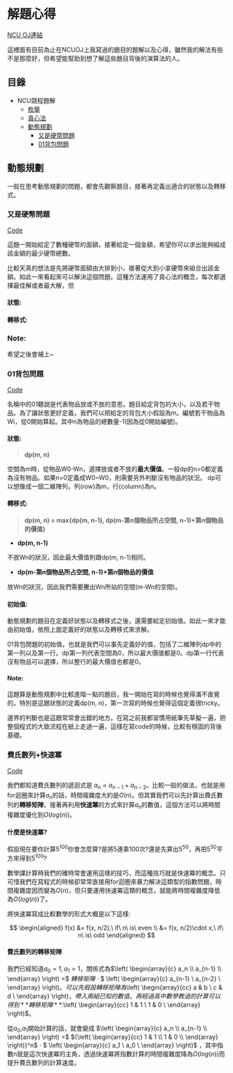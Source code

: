 # 解題心得
[NCU OJ連結](http://140.115.50.98/)

這裡面有目前為止在NCUOJ上我寫過的題目的題解以及心得，雖然我的解法有些不是那麼好，但希望能幫助到想了解這些題目背後的演算法的人。

## 目錄
- NCU競程題解
    - [枚舉](#動態規劃)
    - [貪心法](#動態規劃)
    - [動態規劃](#動態規劃)
        - [又是硬幣問題](#又是硬幣問題)
        - [01背包問題](#01背包問題)
## 動態規劃
一般在思考動態規劃的問題，都會先觀察題目，接著再定義出適合的狀態以及轉移式。
### 又是硬幣問題
[Code](https://github.com/flyotlin/practice-cpp/blob/master/algorithm/dynamic%20programming/coin-dp.cpp)

這題一開始給定了數種硬幣的面額，接著給定一個金額，希望你可以求出能夠組成該金額的最少硬幣總數。

比較天真的想法是先將硬幣面額由大排到小，接著從大到小拿硬幣來組合出該金額。如此一來看起來可以解決這個問題。這種方法運用了貪心法的概念，每次都選擇最佳解或者最大解，但
#### 狀態:

#### 轉移式:

### Note:

希望之後會補上~
### 01背包問題
[Code](https://github.com/flyotlin/practice-cpp/blob/master/algorithm/dynamic%20programming/01knapsack_problem.cpp)

名稱中的01聽說是代表物品放或不放的意思。題目給定背包的大小，以及若干物品。為了讓狀態更好定義，我們可以把給定的背包大小假設為m。編號若干物品為Wi，從0開始算起。其中n為物品的總數量-1(因為從0開始編號)。
#### 狀態: 
> **dp(m, n)** 

空間為m時，從物品W0-Wn，選擇放或者不放的**最大價值**。一般dp的n=0都定義為沒有物品。如果n=0定義成W0~W0，則需要另外判斷沒有物品的狀況。
dp可以想像成一個二維陣列，列(row)為m，行(column)為n。
#### 轉移式:
> **dp(m, n) = max{dp(m, n-1), dp(m-第n個物品所占空間, n-1)+第n個物品的價值}**

* **dp(m, n-1)**

不放Wn的狀況，因此最大價值則跟dp(m, n-1)相同。

* **dp(m-第n個物品所占空間, n-1)+第n個物品的價值**

放Wn的狀況，因此我們需要騰出Wn所站的空間(m-Wn的空間)。

#### 初始值:
動態規劃的題目在定義好狀態以及轉移式之後，還需要給定初始值。如此一來才能由初始值，依照上面定義好的狀態以及轉移式來求解。

01背包問題的初始值，也就是我們可以事先定義好的值，包括了二維陣列dp中的第一列以及第一行。dp第一列代表空間為0，所以最大價值都是0。dp第一行代表沒有物品可以選擇，所以整行的最大價值也都是0。


#### Note:
這題算是動態規劃中比較進階一點的題目，我一開始在寫的時候也覺得滿不直覺的。特別是這題狀態的定義dp(m, n)，第一次寫的時候也覺得這個定義很tricky。

邊界的判斷也是這題常常會出錯的地方。在寫之前我都習慣用紙筆先草擬一遍，把整個程式的大致流程在紙上走過一遍，這樣在寫code的時候，比較有穩固的背後基礎。

### 費氏數列+快速冪
[Code](https://github.com/flyotlin/practice-cpp/blob/master/algorithm/dynamic%20programming/%E8%B2%BB%E6%B0%8F%E6%95%B8%E5%88%97%2B%E5%BF%AB%E9%80%9F%E5%86%AA.cpp)

我們都知道費氏數列的遞迴式是 $a_n = a_{n-1} + a_{n-2}$。比較一般的做法，也就是用for迴圈來計算$a_n$的話，時間複雜度大約是$O(n)$。但其實我們可以先計算出費氏數列的**轉移矩陣**，接著再利用**快速冪**的方式來計算$a_n$的數值，這個方法可以將時間複雜度優化到$O(log(n))$。

#### 什麼是快速冪?
假設現在要你計算$5^{100}$你會怎麼算?是將5連乘100次?還是先算出$5^{50}$，再把$5^{50}$平方來得到$5^{100}$?

數學課計算時我們的確時常會運用這樣的技巧，而這種技巧就是快速冪的概念。只可惜我們在寫程式的時候卻常常直接用for迴圈來暴力解決這類型的指數問題，時間複雜度因而變為$O(n)$，但只要運用快速冪這類的概念，就能將時間複雜度降低為$O(log(n))$了。

將快速冪寫成比較數學的形式大概是以下這樣:

$$
\begin{aligned}
f(x) &= f(x, n/2),\ if\ n\ is\ even \\
     &= f(x, n/2)\cdot x,\ if\ n\ is\ odd
\end{aligned}
$$

#### 費氏數列的轉移矩陣
我們已經知道$a_0=1, a_1=1$，關係式為$\left(
\begin{array}{c}
a_n \\
a_{n-1} \\
\end{array}
\right) =$
$轉移矩陣$
$\cdot$
$
\left(
\begin{array}{c}
a_{n-1} \\
a_{n-2} \\
\end{array}
\right)$。可以先假設轉移矩陣為$\left(
\begin{array}{cc}
a & b \\
c & d \\
\end{array}
\right)$，帶入兩組已知的數值，再經過高中數學教過的計算可以得到**轉移矩陣**:$\left(
\begin{array}{cc}
1 & 1 \\
1 & 0 \\
\end{array}
\right)$。

從$a_0,$$a_1$開始計算的話，就會變成
$\left(
\begin{array}{c}
a_n \\
a_{n-1} \\
\end{array}
\right) =$
${\left(
\begin{array}{cc}
1 & 1 \\
1 & 0 \\
\end{array}
\right)}^n$
$\cdot$
$
\left(
\begin{array}{c}
a_1 \\
a_0 \\
\end{array}
\right)$
，其中指數n就是這次快速冪的主角，透過快速冪將指數計算的時間複雜度降為$O(log(n))$而提升費氏數列的計算速度。

